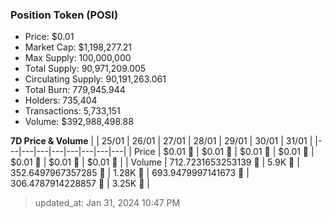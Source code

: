 
  ### Position Token (POSI)
  - Price: $0.01
  - Market Cap: $1,198,277.21
  - Max Supply: 100,000,000
  - Total Supply: 90,971,209.005
  - Circulating Supply: 90,191,263.061
  - Total Burn: 779,945.944
  - Holders: 735,404
  - Transactions: 5,733,151
  - Volume: $392,988,498.88

  **7D Price & Volume**
  | | 25&#x2F;01 | 26&#x2F;01 | 27&#x2F;01 | 28&#x2F;01 | 29&#x2F;01 | 30&#x2F;01 | 31&#x2F;01 |
  |---|---|---|---|---|---|---|---|
  | Price | $0.01 🔻 | $0.01 🔻 | $0.01 🔻 | $0.01 🚀 | $0.01 🚀 | $0.01 🚀 | $0.01 🚀 |
  | Volume | 712.7231653253139 🚀 | 5.9K 🚀 | 352.6497967357285 🔻 | 1.28K 🚀 | 693.9479997141673 🔻 | 306.4787914228857 🔻 | 3.25K 🚀 |

  > updated_at: Jan 31, 2024 10:47 PM
